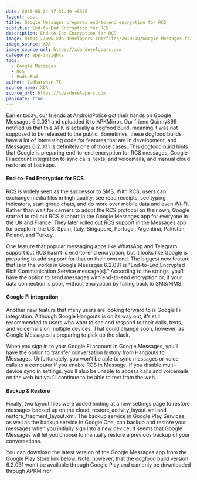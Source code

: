 ```yaml
---
date: 2020-05-24 17:51:40 +0530
layout: post
title: Google Messages prepares end-to-end encryption for RCS
subtitle: End-to-End Encryption for RCS
description: End-to-End Encryption for RCS
image: https://www.xda-developers.com/files/2019/10/Google-Messages-featured-810x298_c.jpg
image_source: XDA
image_source_url: https://xda-developers.com
category: app-insights
tags:
  - Google Messages
  - RCS
  - EndtoEnd
author: Sudharshan TK
source_name: XDA
source_url: https://xda-developers.com
paginate: true
---
```

Earlier today, our friends at AndroidPolice got their hands on Google Messages 6.2.031 and uploaded it to APKMirror. Our friend Quinny899 notified us that this APK is actually a dogfood build, meaning it was not supposed to be released to the public. Sometimes, these dogfood builds have a lot of interesting code for features that are in development, and Messages 6.2.031 is definitely one of those cases. This dogfood build hints that Google is preparing end-to-end encryption for RCS messages, Google Fi account integration to sync calls, texts, and voicemails, and manual cloud restores of backups.

#### End-to-End Encryption for RCS

RCS is widely seen as the successor to SMS. With RCS, users can exchange media files in high quality, see read receipts, see typing indicators, start group chats, and do more over mobile data and even Wi-Fi. Rather than wait for carriers to adopt the RCS protocol on their own, Google started to roll out RCS support in the Google Messages app for everyone in the UK and France. They later rolled out RCS support in the Messages app for people in the US, Spain, Italy, Singapore, Portugal, Argentina, Pakistan, Poland, and Turkey.

One feature that popular messaging apps like WhatsApp and Telegram support but RCS hasn’t is end-to-end encryption, but it looks like Google is preparing to add support for that on their own end. The biggest new feature that is in the works in Google Messages 6.2.031 is “End-to-End Encrypted Rich Communication Service message[s].” According to the strings, you’ll have the option to send messages with end-to-end encryption or, if your data connection is poor, without encryption by falling back to SMS/MMS.

#### Google Fi integration

Another new feature that many users are looking forward to is Google Fi integration. Although Google Hangouts is on its way out, it’s still recommended to users who want to see and respond to their calls, texts, and voicemails on multiple devices. That could change soon, however, as Google Messages is preparing to pick up the slack.

When you sign in to your Google Fi account in Google Messages, you’ll have the option to transfer conversation history from Hangouts to Messages. Unfortunately, you won’t be able to sync messages or voice calls to a computer if you enable RCS in Message. If you disable multi-device sync in settings, you’ll also be unable to access calls and voicemails on the web but you’ll continue to be able to text from the web.

#### Backup & Restore

Finally, two layout files were added hinting at a new settings page to restore messages backed up on the cloud: restore_activity_layout.xml and restore_fragment_layout.xml. The backup service in Google Play Services, as well as the backup service in Google One, can backup and restore your messages when you initially sign into a new device. It seems that Google Messages will let you choose to manually restore a previous backup of your conversations.

You can download the latest version of the Google Messages app from the Google Play Store link below. Note, however, that the dogfood build version 6.2.031 won’t be available through Google Play and can only be downloaded through APKMirror.